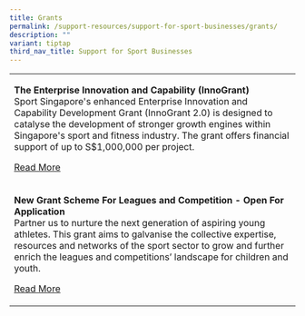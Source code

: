 ```yaml
---
title: Grants
permalink: /support-resources/support-for-sport-businesses/grants/
description: ""
variant: tiptap
third_nav_title: Support for Sport Businesses
---
```

<table style="minWidth: 25px">
<colgroup>
<col>
</colgroup>
<tbody>
<tr>
<td rowspan="1" colspan="1">
<p><strong>The Enterprise Innovation and Capability (InnoGrant)</strong>
<br>Sport Singapore's enhanced Enterprise Innovation and Capability Development
Grant (InnoGrant 2.0) is designed to catalyse the development of stronger
growth engines within Singapore's sport and fitness industry. The grant
offers financial support of up to S$1,000,000 per project.</p>
<p><a href="/support-resources/support-for-sport-businesses/grants/the-enterprise-innovation-and-capability/" rel="noopener noreferrer nofollow" target="_blank">Read More</a>
</p>
</td>
</tr>
<tr>
<td rowspan="1" colspan="1">
<p><strong>New Grant Scheme For Leagues and Competition - Open For Application</strong>
<br>Partner us to nurture the next generation of aspiring young athletes.
This grant aims to galvanise the collective expertise, resources and networks
of the sport sector to grow and further enrich the leagues and competitions’
landscape for children and youth.</p>
<p><a href="/support-resources/support-for-sport-businesses/grants/new-grant-scheme-for-leagues-competitions/" rel="noopener noreferrer nofollow" target="_blank">Read More</a>
</p>
</td>
</tr>
</tbody>
</table>
<h4></h4>
<p></p>